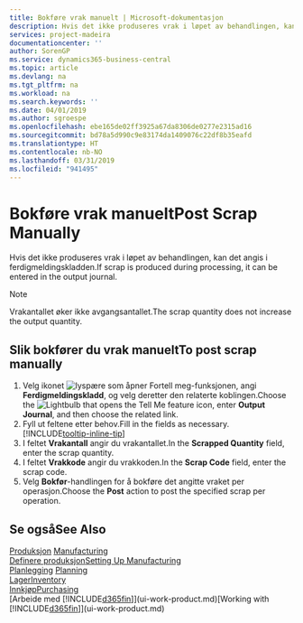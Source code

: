 ```yaml
---
title: Bokføre vrak manuelt | Microsoft-dokumentasjon
description: Hvis det ikke produseres vrak i løpet av behandlingen, kan det angis i ferdigmeldingskladden. Merk at vrakantallet ikke øker avgangsantallet.
services: project-madeira
documentationcenter: ''
author: SorenGP
ms.service: dynamics365-business-central
ms.topic: article
ms.devlang: na
ms.tgt_pltfrm: na
ms.workload: na
ms.search.keywords: ''
ms.date: 04/01/2019
ms.author: sgroespe
ms.openlocfilehash: ebe165de02ff3925a67da8306de0277e2315ad16
ms.sourcegitcommit: bd78a5d990c9e83174da1409076c22df8b35eafd
ms.translationtype: HT
ms.contentlocale: nb-NO
ms.lasthandoff: 03/31/2019
ms.locfileid: "941495"
---
```

# <a name="post-scrap-manually"></a><span data-ttu-id="6a049-104">Bokføre vrak manuelt</span><span class="sxs-lookup"><span data-stu-id="6a049-104">Post Scrap Manually</span></span>
<span data-ttu-id="6a049-105">Hvis det ikke produseres vrak i løpet av behandlingen, kan det angis i ferdigmeldingskladden.</span><span class="sxs-lookup"><span data-stu-id="6a049-105">If scrap is produced during processing, it can be entered in the output journal.</span></span> 

> [!NOTE]
> <span data-ttu-id="6a049-106">Vrakantallet øker ikke avgangsantallet.</span><span class="sxs-lookup"><span data-stu-id="6a049-106">The scrap quantity does not increase the output quantity.</span></span>  

## <a name="to-post-scrap-manually"></a><span data-ttu-id="6a049-107">Slik bokfører du vrak manuelt</span><span class="sxs-lookup"><span data-stu-id="6a049-107">To post scrap manually</span></span>  
1. <span data-ttu-id="6a049-108">Velg ikonet ![lyspære som åpner Fortell meg-funksjonen](media/ui-search/search_small.png "Fortell hva du vil gjøre"), angi **Ferdigmeldingskladd**, og velg deretter den relaterte koblingen.</span><span class="sxs-lookup"><span data-stu-id="6a049-108">Choose the ![Lightbulb that opens the Tell Me feature](media/ui-search/search_small.png "Tell me what you want to do") icon, enter **Output Journal**, and then choose the related link.</span></span>  
2. <span data-ttu-id="6a049-109">Fyll ut feltene etter behov.</span><span class="sxs-lookup"><span data-stu-id="6a049-109">Fill in the fields as necessary.</span></span> [!INCLUDE[tooltip-inline-tip](includes/tooltip-inline-tip_md.md)]  
3. <span data-ttu-id="6a049-110">I feltet **Vrakantall** angir du vrakantallet.</span><span class="sxs-lookup"><span data-stu-id="6a049-110">In the **Scrapped Quantity** field, enter the scrap quantity.</span></span>  
4. <span data-ttu-id="6a049-111">I feltet **Vrakkode** angir du vrakkoden.</span><span class="sxs-lookup"><span data-stu-id="6a049-111">In the **Scrap Code** field, enter the scrap code.</span></span>  
5. <span data-ttu-id="6a049-112">Velg **Bokfør**-handlingen for å bokføre det angitte vraket per operasjon.</span><span class="sxs-lookup"><span data-stu-id="6a049-112">Choose the **Post** action to post the specified scrap per operation.</span></span>  

## <a name="see-also"></a><span data-ttu-id="6a049-113">Se også</span><span class="sxs-lookup"><span data-stu-id="6a049-113">See Also</span></span>  
<span data-ttu-id="6a049-114">[Produksjon](production-manage-manufacturing.md)  </span><span class="sxs-lookup"><span data-stu-id="6a049-114">[Manufacturing](production-manage-manufacturing.md)  </span></span>  
[<span data-ttu-id="6a049-115">Definere produksjon</span><span class="sxs-lookup"><span data-stu-id="6a049-115">Setting Up Manufacturing</span></span>](production-configure-production-processes.md)  
<span data-ttu-id="6a049-116">[Planlegging](production-planning.md)    </span><span class="sxs-lookup"><span data-stu-id="6a049-116">[Planning](production-planning.md)    </span></span>  
[<span data-ttu-id="6a049-117">Lager</span><span class="sxs-lookup"><span data-stu-id="6a049-117">Inventory</span></span>](inventory-manage-inventory.md)  
[<span data-ttu-id="6a049-118">Innkjøp</span><span class="sxs-lookup"><span data-stu-id="6a049-118">Purchasing</span></span>](purchasing-manage-purchasing.md)  
<span data-ttu-id="6a049-119">[Arbeide med [!INCLUDE[d365fin](includes/d365fin_md.md)]](ui-work-product.md)</span><span class="sxs-lookup"><span data-stu-id="6a049-119">[Working with [!INCLUDE[d365fin](includes/d365fin_md.md)]](ui-work-product.md)</span></span>
